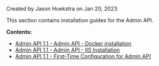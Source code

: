 Created by Jason Hoekstra on Jan 20, 2023

This section contains installation guides for the Admin API.

**Contents:**

*   [Admin API 1.1 - Admin API - Docker installation](Admin-API-1.1---Admin-API---Docker-installation_138647023.html)
*   [Admin API 1.1 - Admin API - IIS Installation](Admin-API-1.1---Admin-API---IIS-Installation_138647037.html)
*   [Admin API 1.1 - First-Time Configuration for Admin API](Admin-API-1.1---First-Time-Configuration-for-Admin-API_138647052.html)